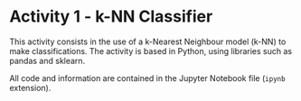 # Activity 1 - k-NN Classifier

This activity consists in the use of a k-Nearest Neighbour model (k-NN) to make classifications. The activity is based in Python, using libraries such as pandas and sklearn.

All code and information are contained in the Jupyter Notebook file (`ipynb` extension).
